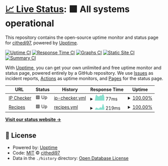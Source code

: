 # [📈 Live Status](https://status.saathoff.us): <!--live status--> **🟩 All systems operational**

This repository contains the open-source uptime monitor and status page for [cjthedj97](https://status.saathoff.us), powered by [Upptime](https://github.com/upptime/upptime).

[![Uptime CI](https://github.com/cjthedj97/upptime/workflows/Uptime%20CI/badge.svg)](https://github.com/cjthedj97/upptime/actions?query=workflow%3A%22Uptime+CI%22)
[![Response Time CI](https://github.com/cjthedj97/upptime/workflows/Response%20Time%20CI/badge.svg)](https://github.com/cjthedj97/upptime/actions?query=workflow%3A%22Response+Time+CI%22)
[![Graphs CI](https://github.com/cjthedj97/upptime/workflows/Graphs%20CI/badge.svg)](https://github.com/cjthedj97/upptime/actions?query=workflow%3A%22Graphs+CI%22)
[![Static Site CI](https://github.com/cjthedj97/upptime/workflows/Static%20Site%20CI/badge.svg)](https://github.com/cjthedj97/upptime/actions?query=workflow%3A%22Static+Site+CI%22)
[![Summary CI](https://github.com/cjthedj97/upptime/workflows/Summary%20CI/badge.svg)](https://github.com/cjthedj97/upptime/actions?query=workflow%3A%22Summary+CI%22)

With [Upptime](https://upptime.js.org), you can get your own unlimited and free uptime monitor and status page, powered entirely by a GitHub repository. We use [Issues](https://github.com/cjthedj97/upptime/issues) as incident reports, [Actions](https://github.com/cjthedj97/upptime/actions) as uptime monitors, and [Pages](https://status.saathoff.us) for the status page.

<!--start: status pages-->
<!-- This summary is generated by Upptime (https://github.com/upptime/upptime) -->
<!-- Do not edit this manually, your changes will be overwritten -->
<!-- prettier-ignore -->
| URL | Status | History | Response Time | Uptime |
| --- | ------ | ------- | ------------- | ------ |
| <img alt="" src="https://icons.duckduckgo.com/ip3/ip.saathoff.us.ico" height="13"> [IP Checker](https://ip.saathoff.us) | 🟩 Up | [ip-checker.yml](https://github.com/cjthedj97/status.saathoff.us/commits/HEAD/history/ip-checker.yml) | <details><summary><img alt="Response time graph" src="./graphs/ip-checker/response-time-week.png" height="20"> 77ms</summary><br><a href="https://status.saathoff.us/history/ip-checker"><img alt="Response time 122" src="https://img.shields.io/endpoint?url=https%3A%2F%2Fraw.githubusercontent.com%2Fcjthedj97%2Fstatus.saathoff.us%2FHEAD%2Fapi%2Fip-checker%2Fresponse-time.json"></a><br><a href="https://status.saathoff.us/history/ip-checker"><img alt="24-hour response time 58" src="https://img.shields.io/endpoint?url=https%3A%2F%2Fraw.githubusercontent.com%2Fcjthedj97%2Fstatus.saathoff.us%2FHEAD%2Fapi%2Fip-checker%2Fresponse-time-day.json"></a><br><a href="https://status.saathoff.us/history/ip-checker"><img alt="7-day response time 77" src="https://img.shields.io/endpoint?url=https%3A%2F%2Fraw.githubusercontent.com%2Fcjthedj97%2Fstatus.saathoff.us%2FHEAD%2Fapi%2Fip-checker%2Fresponse-time-week.json"></a><br><a href="https://status.saathoff.us/history/ip-checker"><img alt="30-day response time 87" src="https://img.shields.io/endpoint?url=https%3A%2F%2Fraw.githubusercontent.com%2Fcjthedj97%2Fstatus.saathoff.us%2FHEAD%2Fapi%2Fip-checker%2Fresponse-time-month.json"></a><br><a href="https://status.saathoff.us/history/ip-checker"><img alt="1-year response time 101" src="https://img.shields.io/endpoint?url=https%3A%2F%2Fraw.githubusercontent.com%2Fcjthedj97%2Fstatus.saathoff.us%2FHEAD%2Fapi%2Fip-checker%2Fresponse-time-year.json"></a></details> | <details><summary><a href="https://status.saathoff.us/history/ip-checker">100.00%</a></summary><a href="https://status.saathoff.us/history/ip-checker"><img alt="All-time uptime 99.50%" src="https://img.shields.io/endpoint?url=https%3A%2F%2Fraw.githubusercontent.com%2Fcjthedj97%2Fstatus.saathoff.us%2FHEAD%2Fapi%2Fip-checker%2Fuptime.json"></a><br><a href="https://status.saathoff.us/history/ip-checker"><img alt="24-hour uptime 100.00%" src="https://img.shields.io/endpoint?url=https%3A%2F%2Fraw.githubusercontent.com%2Fcjthedj97%2Fstatus.saathoff.us%2FHEAD%2Fapi%2Fip-checker%2Fuptime-day.json"></a><br><a href="https://status.saathoff.us/history/ip-checker"><img alt="7-day uptime 100.00%" src="https://img.shields.io/endpoint?url=https%3A%2F%2Fraw.githubusercontent.com%2Fcjthedj97%2Fstatus.saathoff.us%2FHEAD%2Fapi%2Fip-checker%2Fuptime-week.json"></a><br><a href="https://status.saathoff.us/history/ip-checker"><img alt="30-day uptime 100.00%" src="https://img.shields.io/endpoint?url=https%3A%2F%2Fraw.githubusercontent.com%2Fcjthedj97%2Fstatus.saathoff.us%2FHEAD%2Fapi%2Fip-checker%2Fuptime-month.json"></a><br><a href="https://status.saathoff.us/history/ip-checker"><img alt="1-year uptime 99.96%" src="https://img.shields.io/endpoint?url=https%3A%2F%2Fraw.githubusercontent.com%2Fcjthedj97%2Fstatus.saathoff.us%2FHEAD%2Fapi%2Fip-checker%2Fuptime-year.json"></a></details>
| <img alt="" src="https://recipes.saathoff.us/icons/favicon.ico" height="13"> [Recipes](https://recipes.saathoff.us) | 🟩 Up | [recipes.yml](https://github.com/cjthedj97/status.saathoff.us/commits/HEAD/history/recipes.yml) | <details><summary><img alt="Response time graph" src="./graphs/recipes/response-time-week.png" height="20"> 219ms</summary><br><a href="https://status.saathoff.us/history/recipes"><img alt="Response time 145" src="https://img.shields.io/endpoint?url=https%3A%2F%2Fraw.githubusercontent.com%2Fcjthedj97%2Fstatus.saathoff.us%2FHEAD%2Fapi%2Frecipes%2Fresponse-time.json"></a><br><a href="https://status.saathoff.us/history/recipes"><img alt="24-hour response time 160" src="https://img.shields.io/endpoint?url=https%3A%2F%2Fraw.githubusercontent.com%2Fcjthedj97%2Fstatus.saathoff.us%2FHEAD%2Fapi%2Frecipes%2Fresponse-time-day.json"></a><br><a href="https://status.saathoff.us/history/recipes"><img alt="7-day response time 219" src="https://img.shields.io/endpoint?url=https%3A%2F%2Fraw.githubusercontent.com%2Fcjthedj97%2Fstatus.saathoff.us%2FHEAD%2Fapi%2Frecipes%2Fresponse-time-week.json"></a><br><a href="https://status.saathoff.us/history/recipes"><img alt="30-day response time 161" src="https://img.shields.io/endpoint?url=https%3A%2F%2Fraw.githubusercontent.com%2Fcjthedj97%2Fstatus.saathoff.us%2FHEAD%2Fapi%2Frecipes%2Fresponse-time-month.json"></a><br><a href="https://status.saathoff.us/history/recipes"><img alt="1-year response time 149" src="https://img.shields.io/endpoint?url=https%3A%2F%2Fraw.githubusercontent.com%2Fcjthedj97%2Fstatus.saathoff.us%2FHEAD%2Fapi%2Frecipes%2Fresponse-time-year.json"></a></details> | <details><summary><a href="https://status.saathoff.us/history/recipes">100.00%</a></summary><a href="https://status.saathoff.us/history/recipes"><img alt="All-time uptime 99.69%" src="https://img.shields.io/endpoint?url=https%3A%2F%2Fraw.githubusercontent.com%2Fcjthedj97%2Fstatus.saathoff.us%2FHEAD%2Fapi%2Frecipes%2Fuptime.json"></a><br><a href="https://status.saathoff.us/history/recipes"><img alt="24-hour uptime 100.00%" src="https://img.shields.io/endpoint?url=https%3A%2F%2Fraw.githubusercontent.com%2Fcjthedj97%2Fstatus.saathoff.us%2FHEAD%2Fapi%2Frecipes%2Fuptime-day.json"></a><br><a href="https://status.saathoff.us/history/recipes"><img alt="7-day uptime 100.00%" src="https://img.shields.io/endpoint?url=https%3A%2F%2Fraw.githubusercontent.com%2Fcjthedj97%2Fstatus.saathoff.us%2FHEAD%2Fapi%2Frecipes%2Fuptime-week.json"></a><br><a href="https://status.saathoff.us/history/recipes"><img alt="30-day uptime 100.00%" src="https://img.shields.io/endpoint?url=https%3A%2F%2Fraw.githubusercontent.com%2Fcjthedj97%2Fstatus.saathoff.us%2FHEAD%2Fapi%2Frecipes%2Fuptime-month.json"></a><br><a href="https://status.saathoff.us/history/recipes"><img alt="1-year uptime 100.00%" src="https://img.shields.io/endpoint?url=https%3A%2F%2Fraw.githubusercontent.com%2Fcjthedj97%2Fstatus.saathoff.us%2FHEAD%2Fapi%2Frecipes%2Fuptime-year.json"></a></details>

<!--end: status pages-->

[**Visit our status website →**](https://status.saathoff.us)

## 📄 License

- Powered by: [Upptime](https://github.com/upptime/upptime)
- Code: [MIT](./LICENSE) © [cjthedj97](https://status.saathoff.us)
- Data in the `./history` directory: [Open Database License](https://opendatacommons.org/licenses/odbl/1-0/)
